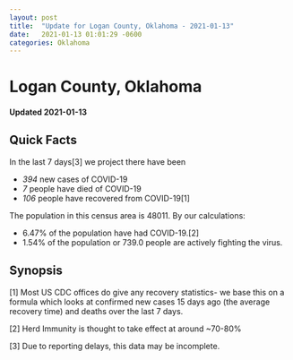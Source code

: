 ```yaml
---
layout: post
title:  "Update for Logan County, Oklahoma - 2021-01-13"
date:   2021-01-13 01:01:29 -0600
categories: Oklahoma
---
```


# Logan County, Oklahoma
#### Updated 2021-01-13

## Quick Facts

In the last 7 days[3] we project there have been
- *394* new cases of COVID-19
- *7* people have died of COVID-19
- *106* people have recovered from COVID-19[1]

The population in this census area is 48011. By our calculations:
- 6.47% of the population have had COVID-19.[2]
- 1.54% of the population or 739.0 people are actively fighting the virus.

## Synopsis




[1] Most US CDC offices do give any recovery statistics- we base this on a formula which looks at confirmed new cases
15 days ago (the average recovery time) and deaths over the last 7 days.

[2] Herd Immunity is thought to take effect at around ~70-80%

[3] Due to reporting delays, this data may be incomplete.
 
    